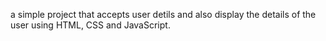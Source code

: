 a simple project that accepts user detils and also display the details of the user using HTML, CSS and JavaScript. 